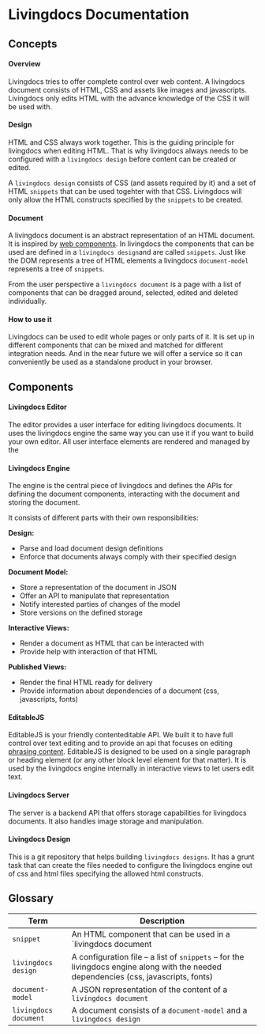
# Livingdocs Documentation

## Concepts

#### Overview

Livingdocs tries to offer complete control over web content. A livingdocs document consists of HTML, CSS and assets like images and javascripts. Livingdocs only edits HTML with the advance knowledge of the CSS it will be used with. 

#### Design

HTML and CSS always work together. This is the guiding principle for livingdocs when editing HTML. That is why livingdocs always needs to be configured with a `livingdocs design` before content can be created or edited.

A `livingdocs design` consists of CSS (and assets required by it) and a set of HTML `snippets` that can be used togehter with that CSS. Livingdocs will only allow the HTML constructs specified by the `snippets` to be created.

#### Document

A livingdocs document is an abstract representation of an HTML document. It is inspired by [web components](http://www.w3.org/TR/components-intro/). In livingdocs the components that can be used are defined in a `livingdocs design`and are called `snippets`. Just like the DOM represents a tree of HTML elements a livingdocs `document-model` represents a tree of `snippets`.

From the user perspective a `livingdocs document` is a page with a list of components that can be dragged around, selected, edited and deleted individually.

#### How to use it

Livingdocs can be used to edit whole pages or only parts of it. It is set up in different components that can be mixed and matched for different integration needs. And in the near future we will offer a service so it can conveniently be used as a standalone product in your browser.

## Components

#### Livingdocs Editor

The editor provides a user interface for editing livingdocs documents. It uses the livingdocs engine the same way you can use it if you want to build your own editor. All user interface elements are rendered and managed by the 

#### Livingdocs Engine

The engine is the central piece of livingdocs and defines the APIs for defining the document components, interacting with the document and storing the document.

It consists of different parts with their own responsibilities:

**Design:**

- Parse and load document design definitions
- Enforce that documents always comply with their specified design

**Document Model:**

- Store a representation of the document in JSON
- Offer an API to manipulate that representation
- Notify interested parties of changes of the model
- Store versions on the defined storage

**Interactive Views:**

- Render a document as HTML that can be interacted with
- Provide help with interaction of that HTML

**Published Views:**

- Render the final HTML ready for delivery
- Provide information about dependencies of a document (css, javascripts, fonts)


#### EditableJS

EditableJS is your friendly contenteditable API. We built it to have full control over text editing and to provide an api that focuses on editing [phrasing content](https://developer.mozilla.org/en-US/docs/Web/Guide/HTML/Content_categories#Phrasing_content). EditableJS is designed to be used on a single paragraph or heading element (or any other block level element for that matter). It is used by the livingdocs engine internally in interactive views to let users edit text.

#### Livingdocs Server

The server is a backend API that offers storage capabilities for livingdocs documents. It also handles image storage and manipulation.

#### Livingdocs Design

This is a git repository that helps building `livingdocs designs`. It has a grunt task that can create the files needed to configure the livingdocs engine out of css and html files specifying the allowed html constructs.


## Glossary

| Term | Description |
|------|-------------|
| `snippet` | An HTML component that can be used in a `livingdocs document |
| `livingdocs design` | A configuration file – a list of `snippets` – for the livingdocs engine along with the needed dependencies (css, javascripts, fonts) |
| `document-model` | A JSON representation of the content of a `livingdocs document` |
| `livingdocs document` | A document consists of a `document-model` and a `livingdocs design` |


